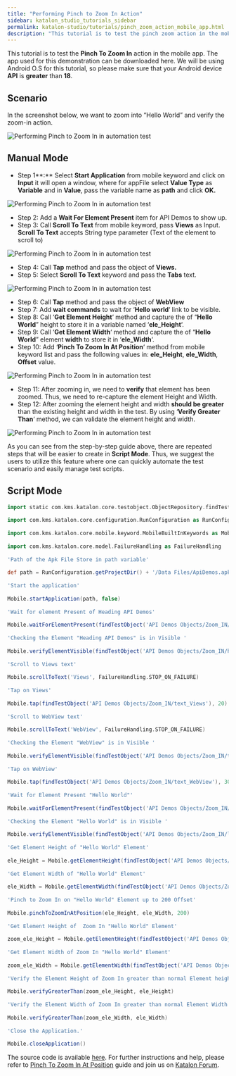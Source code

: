 ```yaml
---
title: "Performing Pinch to Zoom In Action"
sidebar: katalon_studio_tutorials_sidebar
permalink: katalon-studio/tutorials/pinch_zoom_action_mobile_app.html
description: "This tutorial is to test the pinch zoom action in the mobile app with sample project using Android O.S."
---
```

This tutorial is to test the **Pinch To Zoom In** action in the mobile app. The app used for this demonstration can be downloaded here. We will be using Android O.S for this tutorial, so please make sure that your Android device **API** is **greater** than **18**.

Scenario
--------

In the screenshot below, we want to zoom into “Hello World” and verify the zoom-in action.

![Performing Pinch to Zoom In in automation test](../../images/katalon-studio/tutorials/pinch_zoom_action_mobile_app/Performing-Pinch-to-Zoom-In-in-automation-test.png)

Manual Mode
-----------

*   Step 1**:** Select **Start Application** from mobile keyword and click on **Input** it will open a window, where for appFile select **Value Type** as **Variable** and in **Value**, pass the variable name as **path** and click **OK.**

![Performing Pinch to Zoom In in automation test](../../images/katalon-studio/tutorials/pinch_zoom_action_mobile_app/Performing-Pinch-to-Zoom-In-in-automation-test-1.png)

*   Step 2: Add a **Wait For Element Present** item for API Demos to show up.
*   Step 3: Call **Scroll To Text** from mobile keyword, pass **Views** as Input. **Scroll To Text** accepts String type parameter (Text of the element to scroll to)

![Performing Pinch to Zoom In in automation test](../../images/katalon-studio/tutorials/pinch_zoom_action_mobile_app/Performing-Pinch-to-Zoom-In-in-automation-test-3.png)

*   Step 4: Call **Tap** method and pass the object of **Views.**
*   Step 5: Select **Scroll To Text** keyword and pass the **Tabs** text.

![Performing Pinch to Zoom In in automation test](../../images/katalon-studio/tutorials/pinch_zoom_action_mobile_app/Performing-Pinch-to-Zoom-In-in-automation-test-10.png)

*   Step 6: Call **Tap** method and pass the object of **WebView**
*   Step 7: Add **wait commands** to wait for ‘**Hello world**‘ link to be visible.
*   Step 8: Call ‘**Get Element Height**‘ method and capture the of “**Hello World**” height to store it in a variable named ‘**ele_Height**‘.
*   Step 9: Call ‘**Get Element Width**‘ method and capture the of “**Hello World**” element **width** to store it in ‘**ele_Width**‘.   
*   Step 10: Add ‘**Pinch To Zoom In At Position**‘ method from mobile keyword list and pass the following values in: **ele_Height**, **ele_Width**, **Offset** value.

![Performing Pinch to Zoom In in automation test](../../images/katalon-studio/tutorials/pinch_zoom_action_mobile_app/Performing-Pinch-to-Zoom-In-in-automation-test-11.png)

*   Step 11: After zooming in, we need to **verify** that element has been zoomed. Thus, we need to re-capture the element Height and Width.
*   Step 12: After zooming the element height and width **should be greater** than the existing height and width in the test. By using ‘**Verify Greater Than**‘ method, we can validate the element height and width.

![Performing Pinch to Zoom In in automation test](../../images/katalon-studio/tutorials/pinch_zoom_action_mobile_app/Performing-Pinch-to-Zoom-In-in-automation-test-12.png)

As you can see from the step-by-step guide above, there are repeated steps that will be easier to create in **Script Mode**. Thus, we suggest the users to utilize this feature where one can quickly automate the test scenario and easily manage test scripts.

Script Mode
-----------

```groovy
import static com.kms.katalon.core.testobject.ObjectRepository.findTestObject
 
import com.kms.katalon.core.configuration.RunConfiguration as RunConfiguration
 
import com.kms.katalon.core.mobile.keyword.MobileBuiltInKeywords as Mobile
 
import com.kms.katalon.core.model.FailureHandling as FailureHandling
 
'Path of the Apk File Store in path variable'
 
def path = RunConfiguration.getProjectDir() + '/Data Files/ApiDemos.apk'
 
'Start the application'
 
Mobile.startApplication(path, false)
 
'Wait for element Present of Heading API Demos'
 
Mobile.waitForElementPresent(findTestObject('API Demos Objects/Zoom_IN/heading_API_Demos'), 45)
 
'Checking the Element "Heading API Demos" is in Visible '
 
Mobile.verifyElementVisible(findTestObject('API Demos Objects/Zoom_IN/heading_API_Demos'), 30)
 
'Scroll to Views text'
 
Mobile.scrollToText('Views', FailureHandling.STOP_ON_FAILURE)
 
'Tap on Views'
 
Mobile.tap(findTestObject('API Demos Objects/Zoom_IN/text_Views'), 20)
 
'Scroll to WebView text'
 
Mobile.scrollToText('WebView', FailureHandling.STOP_ON_FAILURE)
 
'Checking the Element "WebView" is in Visible '
 
Mobile.verifyElementVisible(findTestObject('API Demos Objects/Zoom_IN/text_WebView'), 30)
 
'Tap on WebView'
 
Mobile.tap(findTestObject('API Demos Objects/Zoom_IN/text_WebView'), 30)
 
'Wait for Element Present "Hello World"'
 
Mobile.waitForElementPresent(findTestObject('API Demos Objects/Zoom_IN/link_Hello World'), 30)
 
'Checking the Element "Hello World" is in Visible '
 
Mobile.verifyElementVisible(findTestObject('API Demos Objects/Zoom_IN/link_Hello World'), 30)
 
'Get Element Height of "Hello World" Element'
 
ele_Height = Mobile.getElementHeight(findTestObject('API Demos Objects/Zoom_IN/link_Hello World'), 30)
 
'Get Element Width of "Hello World" Element'
 
ele_Width = Mobile.getElementWidth(findTestObject('API Demos Objects/Zoom_IN/link_Hello World'), 30)
 
'Pinch to Zoom In on "Hello World" Element up to 200 Offset'
 
Mobile.pinchToZoomInAtPosition(ele_Height, ele_Width, 200)
 
'Get Element Height of  Zoom In "Hello World" Element'
 
zoom_ele_Height = Mobile.getElementHeight(findTestObject('API Demos Objects/Zoom_IN/link_Hello World'), 30)
 
'Get Element Width of Zoom In "Hello World" Element'
 
zoom_ele_Width = Mobile.getElementWidth(findTestObject('API Demos Objects/Zoom_IN/link_Hello World'), 30)
 
'Verify the Element Height of Zoom In greater than normal Element height'
 
Mobile.verifyGreaterThan(zoom_ele_Height, ele_Height)
 
'Verify the Element Width of Zoom In greater than normal Element Width'
 
Mobile.verifyGreaterThan(zoom_ele_Width, ele_Width)
 
'Close the Application.'
 
Mobile.closeApplication()

```

The source code is available [here](https://github.com/katalon-studio/katalon-mobile-automation). For further instructions and help, please refer to [Pinch To Zoom In At Position](https://docs.katalon.com/display/KD/%5BMobile%5D+Pinch+To+Zoom+In+At+Position) guide and join us on [Katalon Forum](http://forum.katalon.com/).